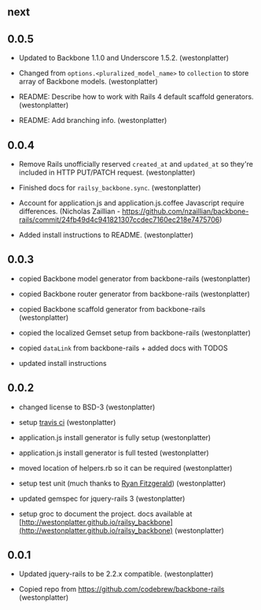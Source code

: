 ## next

## 0.0.5 

- Updated to Backbone 1.1.0 and Underscore 1.5.2.
  (westonplatter)
  
- Changed from `options.<pluralized_model_name>` to `collection` to store array
  of Backbone models.
  (westonplatter)
  
- README: Describe how to work with Rails 4 default scaffold generators.
  (westonplatter)
  
- README: Add branching info.
  (westonplatter)

## 0.0.4

- Remove Rails unofficially reserved `created_at` and `updated_at` so they're 
  included in HTTP PUT/PATCH request.
  (westonplatter)
  
- Finished docs for `railsy_backbone.sync`.
  (westonplatter)

- Account for application.js and application.js.coffee Javascript require differences.
  (Nicholas Zaillian - https://github.com/nzaillian/backbone-rails/commit/24fb49d4c941821307ccdec7160ec218e7475706)
  
- Added install instructions to README.
  (westonplatter)


## 0.0.3

- copied Backbone model generator from backbone-rails
  (westonplatter)

- copied Backbone router generator from backbone-rails
  (westonplatter)
  
- copied Backbone scaffold generator from backbone-rails
  (westonplatter)
  
- copied the localized Gemset setup from backbone-rails
  (westonplatter)
  
- copied `dataLink` from backbone-rails + added docs with TODOS

- updated install instructions


## 0.0.2

- changed license to BSD-3
  (westonplatter)

- setup [travis ci](https://travis-ci.org/westonplatter/railsy_backbone)
  (westonplatter)

- application.js install generator is fully setup
  (westonplatter)
  
- application.js install generator is full tested
  (westonplatter)
  
- moved location of helpers.rb so it can be required
  (westonplatter)
  
- setup test unit (much thanks to [Ryan Fitzgerald](https://twitter.com/TheRyanFitz))
  (westonplatter)
    
- updated gemspec for jquery-rails 3
  (westonplatter)
  
- setup groc to document the project. docs available at 
[http://westonplatter.github.io/railsy_backbone](http://westonplatter.github.io/railsy_backbone)
  (westonplatter)


## 0.0.1

- Updated jquery-rails to be 2.2.x compatible.
  (westonplatter)
  
- Copied repo from https://github.com/codebrew/backbone-rails 
  (westonplatter)
